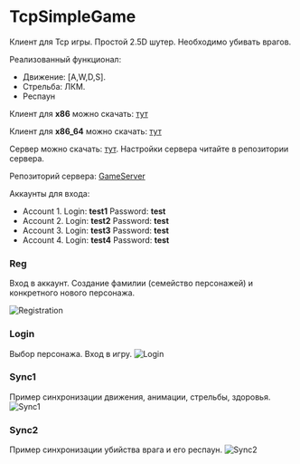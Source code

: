 # TcpSimpleGame #
Клиент для Tcp игры. Простой 2.5D шутер. Необходимо убивать врагов. 

Реализованный функционал:

* Движение: [A,W,D,S]. 
* Стрельба: ЛКМ.
* Респаун

Клиент для **x86** можно скачать: [тут](https://bitbucket.org/darkDesire/tcpsimplegame/downloads/Build-x86.rar)

Клиент для **x86_64** можно скачать: [тут](https://bitbucket.org/darkDesire/tcpsimplegame/downloads/Build-x86_64.rar)

Сервер можно скачать: [тут](https://bitbucket.org/darkDesire/gameserver/downloads/GameServer-assembly-1.0.jar). Настройки сервера читайте в репозитории сервера.

Репозиторий сервера: [GameServer](https://bitbucket.org/darkDesire/gameserver)

Аккаунты для входа:

* Account 1. Login: **test1** Password: **test**
* Account 2. Login: **test2** Password: **test**
* Account 3. Login: **test3** Password: **test**
* Account 4. Login: **test4** Password: **test**

### Reg ###
Вход в аккаунт. Создание фамилии (семейство персонажей) и конкретного нового персонажа.

![Registration](http://s012.radikal.ru/i320/1611/2e/7c99f7faca8b.gif)

### Login ###
Выбор персонажа. Вход в игру.
![Login](http://s019.radikal.ru/i633/1611/da/7274382bc7f4.gif)

### Sync1 ###
Пример синхронизации движения, анимации, стрельбы, здоровья.
![Sync1](http://s41.radikal.ru/i093/1611/78/394bbd58b152.gif)

### Sync2 ###
Пример синхронизации убийства врага и его респаун.
![Sync2](http://s020.radikal.ru/i712/1611/68/33dbfa57c7d2.gif)